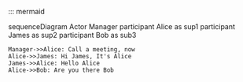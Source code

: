 ::: mermaid

sequenceDiagram
    Actor Manager
    participant Alice as sup1
    participant James as sup2
    participant Bob as sub3

    Manager->>Alice: Call a meeting, now
    Alice->>James: Hi James, It's Alice
    James->>Alice: Hello Alice
    Alice->>Bob: Are you there Bob